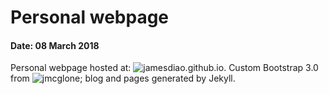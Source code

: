 # Personal webpage

#### Date: 08 March 2018

Personal webpage hosted at: ![jamesdiao.github.io](jamesdiao.github.io
). Custom Bootstrap 3.0 from ![jmcglone](https://github.com/jmcglone/jmcglone.github.io); blog and pages generated by Jekyll.

